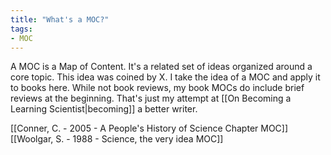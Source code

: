 ```yaml
---
title: "What's a MOC?"
tags:
- MOC
---
```


A MOC is a Map of Content. It's a related set of ideas organized around a core topic. This idea was coined by X. I take the idea of a MOC and apply it to books here. While not book reviews, my book MOCs do include brief reviews at the beginning. That's just my attempt at [[On Becoming a Learning Scientist|becoming]] a better writer.

[[Conner, C. - 2005 - A People's History of Science Chapter MOC]]
[[Woolgar, S. - 1988 - Science, the very idea MOC]]
